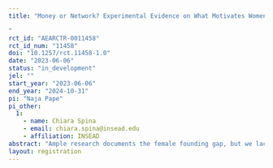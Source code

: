 ```yaml
---
title: "Money or Network? Experimental Evidence on What Motivates Women to Enter Entrepreneurship
"
rct_id: "AEARCTR-0011458"
rct_id_num: "11458"
doi: "10.1257/rct.11458-1.0"
date: "2023-06-06"
status: "in_development"
jel: ""
start_year: "2023-06-06"
end_year: "2024-10-31"
pi: "Naja Pape"
pi_other:
  1:
    - name: Chiara Spina
    - email: chiara.spina@insead.edu
    - affiliation: INSEAD
abstract: "Ample research documents the female founding gap, but we lack a thorough understanding of the reasons for this gap and of potential solutions to reduce it. We examine two main structural constraints that may prevent women from taking the first steps towards entrepreneurship: access to finance and access to a relevant network, and investigate to what extent these constraints play a role in the decision to enter entrepreneurship. We use a randomized recruitment campaign for an incubation program– a common first step towards entrepreneurship – to run a field experiment. Through the experiment, we test the impact of informational messaging treatments focused on getting access to finance vs. access to network on the decisions of women to apply for the program and complete it. In addition, we examine if this variation in messages results in different types of women applying for and completing the program. We expect findings from the experiment to uncover mechanisms that help explain the existence of a female founding gap at the entry stage and suggest remedies to it. A deeper understanding of the drivers behind the low rates of entry of female founders into entrepreneurship is not only important from a scholarly perspective, but it also has critical implications for policies and programs promoting entrepreneurship and the participation of historically underrepresented groups.    "
layout: registration
---
```


